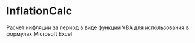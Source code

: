 # InflationCalc
Расчет инфляции за период в виде функции VBA для использования в формулах Microsoft Excel
